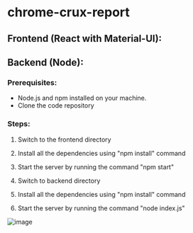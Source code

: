 # chrome-crux-report

## Frontend (React with Material-UI):
## Backend (Node):

### Prerequisites:

- Node.js and npm installed on your machine.
- Clone the code repository

### Steps:

1. Switch to the frontend directory

2. Install all the dependencies using "npm install"  command
   
3. Start the server by running the command "npm start"

4. Switch to backend directory

5. Install all the dependencies using "npm install"  command

6. Start the server by running the command "node index.js"


![image](https://github.com/rprakash78/chrome-crux-report/assets/65214722/3005303f-d900-441e-90f9-e58ad2fc6dc6)
